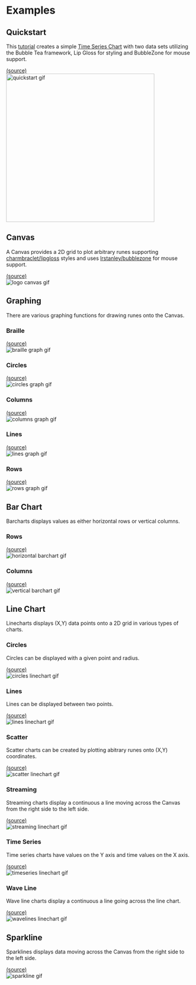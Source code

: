 # Examples

## Quickstart

This [tutorial](quickstart/README.md) creates a simple [Time Series Chart](#time-series) with two data sets utilizing the Bubble Tea framework, Lip Gloss for styling and BubbleZone for mouse support.

<p>
<a href="quickstart/main.go" alt="quickstart example">(source)</a><br>
<a href="quickstart/README.md" alt="quickstart README"><img src="quickstart/demo.gif" alt="quickstart gif" width="400"/></a>
</p>

## Canvas

A Canvas provides a 2D grid to plot arbitrary runes supporting [charmbraclet/lipgloss](https://github.com/charmbracelet/lipgloss) styles and uses [lrstanley/bubblezone](https://github.com/lrstanley/bubblezone) for mouse support.

<p>
<a href="canvas/logo/main.go" alt="logo canvas example">(source)</a><br>
<img src="canvas/logo/demo.gif" alt="logo canvas gif"/>
</p>

## Graphing

There are various graphing functions for drawing runes onto the Canvas.

### Braille

<p>
<a href="graph/braille/main.go" alt="braille graph example">(source)</a><br>
<img src="graph/braille/demo.gif" alt="braille graph gif"/>
</p>

### Circles

<p>
<a href="graph/circles/main.go" alt="circles graph example">(source)</a><br>
<img src="graph/circles/demo.gif" alt="circles graph gif"/>
</p>

### Columns

<p>
<a href="graph/columns/main.go" alt="columns graph example">(source)</a><br>
<img src="graph/columns/demo.gif" alt="columns graph gif"/>
</p>

### Lines

<p>
<a href="graph/lines/main.go" alt="lines graph example">(source)</a><br>
<img src="graph/lines/demo.gif" alt="lines graph gif"/>
</p>

### Rows

<p>
<a href="graph/rows/main.go" alt="rows graph example">(source)</a><br>
<img src="graph/rows/demo.gif" alt="rows graph gif"/>
</p>

## Bar Chart

Barcharts displays values as either horizontal rows or vertical columns.

### Rows

<p>
<a href="barchart/horizontal/main.go" alt="horizontal barchart example">(source)</a><br>
<img src="barchart/horizontal/demo.gif" alt="horizontal barchart gif"/>
</p>

### Columns

<p>
<a href="barchart/vertical/main.go" alt="vertical barchart example">(source)</a><br>
<img src="barchart/vertical/demo.gif" alt="vertical barchart gif"/>
</p>

## Line Chart

Linecharts displays (X,Y) data points onto a 2D grid in various types of charts.

### Circles

Circles can be displayed with a given point and radius.

<p>
<a href="linechart/circles/main.go" alt="circles linechart example">(source)</a><br>
<img src="linechart/circles/demo.gif" alt="circles linechart gif"/>
</p>

### Lines

Lines can be displayed between two points.

<p>
<a href="linechart/lines/main.go" alt="lines linechart example">(source)</a><br>
<img src="linechart/lines/demo.gif" alt="lines linechart gif"/>
</p>

### Scatter

Scatter charts can be created by plotting abitrary runes onto (X,Y) coordinates.

<p>
<a href="linechart/scatter/main.go" alt="scatter linechart example">(source)</a><br>
<img src="linechart/scatter/demo.gif" alt="scatter linechart gif"/>
</p>

### Streaming

Streaming charts display a continuous a line moving across the Canvas from the right side to the left side.

<p>
<a href="linechart/streaming/main.go" alt="streaming linechart example">(source)</a><br>
<img src="linechart/streaming/demo.gif" alt="streaming linechart gif"/>
</p>

### Time Series

Time series charts have values on the Y axis and time values on the X axis.

<p>
<a href="linechart/timeseries/main.go" alt="timeseries linechart example">(source)</a><br>
<img src="linechart/timeseries/demo.gif" alt="timeseries linechart gif"/>
</p>

### Wave Line

Wave line charts display a continuous a line going across the line chart.

<p>
<a href="linechart/wavelines/main.go" alt="wavelines linechart example">(source)</a><br>
<img src="linechart/wavelines/demo.gif" alt="wavelines linechart gif"/>
</p>

## Sparkline

Sparklines displays data moving across the Canvas from the right side to the left side.

<p>
<a href="sparkline/main.go" alt="sparkline example">(source)</a><br>
<img src="sparkline/demo.gif" alt="sparkline gif"/>
</p>
